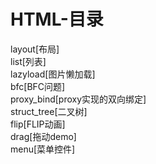 # HTML-目录
layout[布局]  
list[列表]  
lazyload[图片懒加载]  
bfc[BFC问题]  
proxy_bind[proxy实现的双向绑定]  
struct_tree[二叉树]  
flip[FLIP动画]  
drag[拖动demo]  
menu[菜单控件]